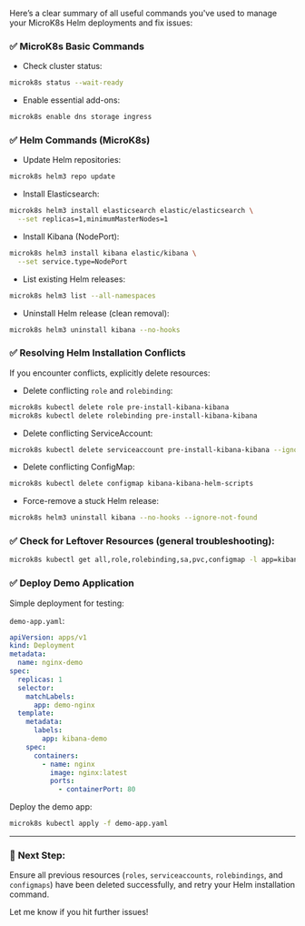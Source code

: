 Here’s a clear summary of all useful commands you've used to manage your MicroK8s Helm deployments and fix issues:

### ✅ **MicroK8s Basic Commands**

- Check cluster status:
```bash
microk8s status --wait-ready
```

- Enable essential add-ons:
```bash
microk8s enable dns storage ingress
```

### ✅ **Helm Commands (MicroK8s)**

- Update Helm repositories:
```bash
microk8s helm3 repo update
```

- Install Elasticsearch:
```bash
microk8s helm3 install elasticsearch elastic/elasticsearch \
  --set replicas=1,minimumMasterNodes=1
```

- Install Kibana (NodePort):
```bash
microk8s helm3 install kibana elastic/kibana \
  --set service.type=NodePort
```

- List existing Helm releases:
```bash
microk8s helm3 list --all-namespaces
```

- Uninstall Helm release (clean removal):
```bash
microk8s helm3 uninstall kibana --no-hooks
```

### ✅ **Resolving Helm Installation Conflicts**

If you encounter conflicts, explicitly delete resources:

- Delete conflicting `role` and `rolebinding`:
```bash
microk8s kubectl delete role pre-install-kibana-kibana
microk8s kubectl delete rolebinding pre-install-kibana-kibana
```

- Delete conflicting ServiceAccount:
```bash
microk8s kubectl delete serviceaccount pre-install-kibana-kibana --ignore-not-found
```

- Delete conflicting ConfigMap:
```bash
microk8s kubectl delete configmap kibana-kibana-helm-scripts
```

- Force-remove a stuck Helm release:
```bash
microk8s helm3 uninstall kibana --no-hooks --ignore-not-found
```

### ✅ **Check for Leftover Resources (general troubleshooting):**
```bash
microk8s kubectl get all,role,rolebinding,sa,pvc,configmap -l app=kibana
```

### ✅ **Deploy Demo Application**

Simple deployment for testing:

`demo-app.yaml`:
```yaml
apiVersion: apps/v1
kind: Deployment
metadata:
  name: nginx-demo
spec:
  replicas: 1
  selector:
    matchLabels:
      app: demo-nginx
  template:
    metadata:
      labels:
        app: kibana-demo
    spec:
      containers:
        - name: nginx
          image: nginx:latest
          ports:
            - containerPort: 80
```

Deploy the demo app:
```bash
microk8s kubectl apply -f demo-app.yaml
```

---

### 🚨 **Next Step:**

Ensure all previous resources (`roles`, `serviceaccounts`, `rolebindings`, and `configmaps`) have been deleted successfully, and retry your Helm installation command.

Let me know if you hit further issues!
